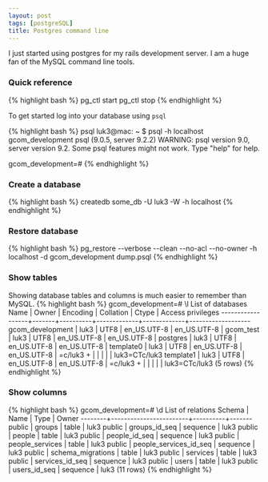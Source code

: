 ```yaml
---
layout: post
tags: [postgreSQL]
title: Postgres command line 
---
```


I just started using postgres for my rails development server. I am a huge fan of the MySQL command line tools.

### Quick reference
{% highlight bash %}
pg_ctl start
pg_ctl stop
{% endhighlight %}


To get started log into your database using `psql`

{% highlight bash %}
psql luk3@mac: ~ $ psql -h localhost gcom_development
psql (9.0.5, server 9.2.2)
WARNING: psql version 9.0, server version 9.2.
         Some psql features might not work.
Type "help" for help.

gcom_development=# 
{% endhighlight %}

### Create a database
{% highlight bash %}
createdb some_db -U luk3 -W -h localhost
{% endhighlight %}

### Restore database
{% highlight bash %}
pg_restore --verbose --clean --no-acl --no-owner -h localhost -d gcom_development dump.psql
{% endhighlight %}

### Show tables
Showing database tables and columns is much easier to remember than MySQL.
{% highlight bash %}
gcom_development=# \l
                                  List of databases
       Name       | Owner | Encoding |  Collation  |    Ctype    | Access privileges 
------------------+-------+----------+-------------+-------------+-------------------
 gcom_development | luk3  | UTF8     | en_US.UTF-8 | en_US.UTF-8 | 
 gcom_test        | luk3  | UTF8     | en_US.UTF-8 | en_US.UTF-8 | 
 postgres         | luk3  | UTF8     | en_US.UTF-8 | en_US.UTF-8 | 
 template0        | luk3  | UTF8     | en_US.UTF-8 | en_US.UTF-8 | =c/luk3          +
                  |       |          |             |             | luk3=CTc/luk3
 template1        | luk3  | UTF8     | en_US.UTF-8 | en_US.UTF-8 | =c/luk3          +
                  |       |          |             |             | luk3=CTc/luk3
(5 rows)
{% endhighlight %}

### Show columns
{% highlight bash %}
gcom_development=# \d
                 List of relations
 Schema |          Name          |   Type   | Owner 
--------+------------------------+----------+-------
 public | groups                 | table    | luk3
 public | groups_id_seq          | sequence | luk3
 public | people                 | table    | luk3
 public | people_id_seq          | sequence | luk3
 public | people_services        | table    | luk3
 public | people_services_id_seq | sequence | luk3
 public | schema_migrations      | table    | luk3
 public | services               | table    | luk3
 public | services_id_seq        | sequence | luk3
 public | users                  | table    | luk3
 public | users_id_seq           | sequence | luk3
(11 rows)
{% endhighlight %}
